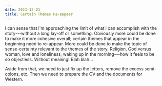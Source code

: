 ```yaml
---
date: 2023-12-21
title: Certain Themes Re-appear
---
```


I can sense that I'm approaching the limit of what I can accomplish with the story---without a long lay-off or something. Obviously more could be done to make it more cohesive overall; certain themes that appear in the beginning need to re-appear. More could be done to make the topic of sense-certainty relevant to the themes of the story. Religion, God versus woman, love and loneliness, waking up in the morning---how it feels to be so objectless. Without meaning! Blah blah...

Aside from that, we need to just fix up the letters, remove the excess semi-colons, etc. Then we need to prepare the CV and the documents for Western.
